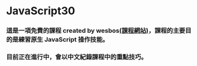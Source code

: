 ﻿# JavaScript30

### 這是一項免費的課程 created by wesbos[(課程網站)](https://javascript30.com/)，課程的主要目的是練習原生 JavaScript 操作技能。

### 目前正在進行中，會以中文紀錄課程中的重點技巧。
